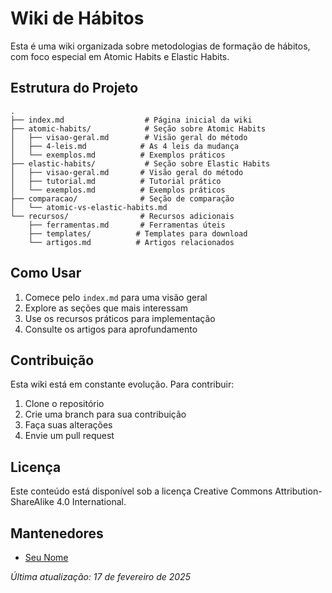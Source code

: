 # Wiki de Hábitos

Esta é uma wiki organizada sobre metodologias de formação de hábitos, com foco especial em Atomic Habits e Elastic Habits.

## Estrutura do Projeto

```
.
├── index.md                  # Página inicial da wiki
├── atomic-habits/            # Seção sobre Atomic Habits
│   ├── visao-geral.md        # Visão geral do método
│   ├── 4-leis.md            # As 4 leis da mudança
│   └── exemplos.md          # Exemplos práticos
├── elastic-habits/           # Seção sobre Elastic Habits
│   ├── visao-geral.md       # Visão geral do método
│   ├── tutorial.md          # Tutorial prático
│   └── exemplos.md          # Exemplos práticos
├── comparacao/              # Seção de comparação
│   └── atomic-vs-elastic-habits.md
└── recursos/                # Recursos adicionais
    ├── ferramentas.md       # Ferramentas úteis
    ├── templates/          # Templates para download
    └── artigos.md          # Artigos relacionados
```

## Como Usar

1. Comece pelo `index.md` para uma visão geral
2. Explore as seções que mais interessam
3. Use os recursos práticos para implementação
4. Consulte os artigos para aprofundamento

## Contribuição

Esta wiki está em constante evolução. Para contribuir:

1. Clone o repositório
2. Crie uma branch para sua contribuição
3. Faça suas alterações
4. Envie um pull request

## Licença

Este conteúdo está disponível sob a licença Creative Commons Attribution-ShareAlike 4.0 International.

## Mantenedores

- [Seu Nome](mailto:seu@email.com)

*Última atualização: 17 de fevereiro de 2025* 